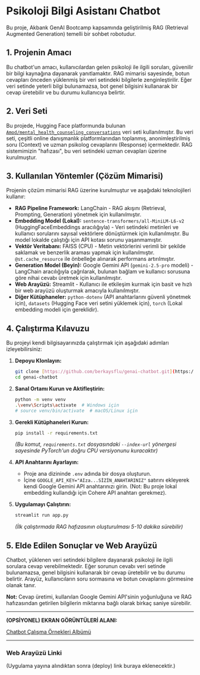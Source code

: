 # Psikoloji Bilgi Asistanı Chatbot

Bu proje, Akbank GenAI Bootcamp kapsamında geliştirilmiş RAG (Retrieval Augmented Generation) temelli bir sohbet robotudur.

## 1. Projenin Amacı

Bu chatbot'un amacı, kullanıcılardan gelen psikoloji ile ilgili soruları, güvenilir bir bilgi kaynağına dayanarak yanıtlamaktır. RAG mimarisi sayesinde, botun cevapları önceden yüklenmiş bir veri setindeki bilgilerle zenginleştirilir. Eğer veri setinde yeterli bilgi bulunamazsa, bot genel bilgisini kullanarak bir cevap üretebilir ve bu durumu kullanıcıya belirtir.

## 2. Veri Seti

Bu projede, Hugging Face platformunda bulunan [`Amod/mental_health_counseling_conversations`](https://huggingface.co/datasets/Amod/mental_health_counseling_conversations) veri seti kullanılmıştır. Bu veri seti, çeşitli online danışmanlık platformlarından toplanmış, anonimleştirilmiş soru (Context) ve uzman psikolog cevaplarını (Response) içermektedir. RAG sistemimizin "hafızası", bu veri setindeki uzman cevapları üzerine kurulmuştur.

## 3. Kullanılan Yöntemler (Çözüm Mimarisi)

Projenin çözüm mimarisi RAG üzerine kurulmuştur ve aşağıdaki teknolojileri kullanır:

* **RAG Pipeline Framework:** LangChain - RAG akışını (Retrieval, Prompting, Generation) yönetmek için kullanılmıştır.
* **Embedding Model (Lokal):** `sentence-transformers/all-MiniLM-L6-v2` (HuggingFaceEmbeddings aracılığıyla) - Veri setindeki metinleri ve kullanıcı sorularını sayısal vektörlere dönüştürmek için kullanılmıştır. Bu model lokalde çalıştığı için API kotası sorunu yaşanmamıştır.
* **Vektör Veritabanı:** FAISS (CPU) - Metin vektörlerini verimli bir şekilde saklamak ve benzerlik araması yapmak için kullanılmıştır. `@st.cache_resource` ile önbelleğe alınarak performans artırılmıştır.
* **Generation Model (Beyin):** Google Gemini API (`gemini-2.5-pro` modeli) - LangChain aracılığıyla çağrılarak, bulunan bağlam ve kullanıcı sorusuna göre nihai cevabı üretmek için kullanılmıştır.
* **Web Arayüzü:** Streamlit - Kullanıcı ile etkileşim kurmak için basit ve hızlı bir web arayüzü oluşturmak amacıyla kullanılmıştır.
* **Diğer Kütüphaneler:** `python-dotenv` (API anahtarlarını güvenli yönetmek için), `datasets` (Hugging Face veri setini yüklemek için), `torch` (Lokal embedding modeli için gereklidir).

## 4. Çalıştırma Kılavuzu

Bu projeyi kendi bilgisayarınızda çalıştırmak için aşağıdaki adımları izleyebilirsiniz:

1.  **Depoyu Klonlayın:**
    ```bash
    git clone [https://github.com/berkaysflu/genai-chatbot.git](https://github.com/berkaysflu/genai-chatbot.git)
    cd genai-chatbot
    ```

2.  **Sanal Ortamı Kurun ve Aktifleştirin:**
    ```bash
    python -m venv venv
    .\venv\Scripts\activate  # Windows için
    # source venv/bin/activate  # macOS/Linux için
    ```

3.  **Gerekli Kütüphaneleri Kurun:**
    ```bash
    pip install -r requirements.txt
    ```
    *(Bu komut, `requirements.txt` dosyasındaki `--index-url` yönergesi sayesinde PyTorch'un doğru CPU versiyonunu kuracaktır)*

4.  **API Anahtarını Ayarlayın:**
    * Proje ana dizininde `.env` adında bir dosya oluşturun.
    * İçine `GOOGLE_API_KEY="AIza...SİZİN_ANAHTARINIZ"` satırını ekleyerek kendi Google Gemini API anahtarınızı girin. (Not: Bu proje lokal embedding kullandığı için Cohere API anahtarı gerekmez).

5.  **Uygulamayı Çalıştırın:**
    ```bash
    streamlit run app.py
    ```
    *(İlk çalıştırmada RAG hafızasının oluşturulması 5-10 dakika sürebilir)*

## 5. Elde Edilen Sonuçlar ve Web Arayüzü

Chatbot, yüklenen veri setindeki bilgilere dayanarak psikoloji ile ilgili sorulara cevap verebilmektedir. Eğer sorunun cevabı veri setinde bulunamazsa, genel bilgisini kullanarak bir cevap üretebilir ve bu durumu belirtir. Arayüz, kullanıcıların soru sormasına ve botun cevaplarını görmesine olanak tanır.

**Not:** Cevap üretimi, kullanılan Google Gemini API'sinin yoğunluğuna ve RAG hafızasından getirilen bilgilerin miktarına bağlı olarak birkaç saniye sürebilir.

---
**(OPSİYONEL) EKRAN GÖRÜNTÜLERİ ALANI:**


[Chatbot Çalışma Örnekleri Albümü](https://imgur.com/a/Onk21Kz)

---

### Web Arayüzü Linki

(Uygulama yayına alındıktan sonra (deploy) link buraya eklenecektir.)